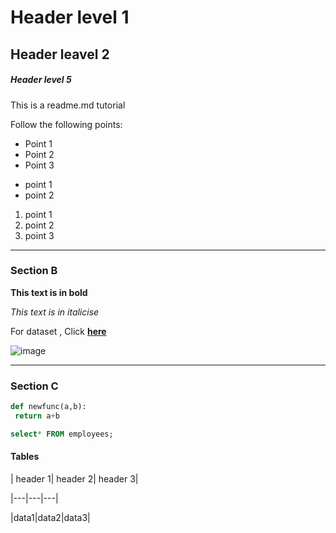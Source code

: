 # Header level 1

## Header leavel 2

##### Header level 5

This is a readme.md tutorial

Follow the following points:

* Point 1
* Point 2
* Point 3

- point 1
- point 2

1. point 1
2. point 2
3. point 3

--- 
### Section B

__This text is in bold__ 


_This text is in italicise_

For dataset , Click __[here](https://www.kaggle.com/datasets/alistairking/nuclear-energy-datasets)__

![image](https://cdn.britannica.com/01/95901-050-49DFA760/Czech-Republic-operation-Temelin-Nuclear-Power-Plant-2003.jpg)

---

### Section C

``` python
def newfunc(a,b):
 return a+b
```

``` sql
select* FROM employees;
```
#### Tables


| header 1| header 2| header 3|

|---|---|---|

|data1|data2|data3|
